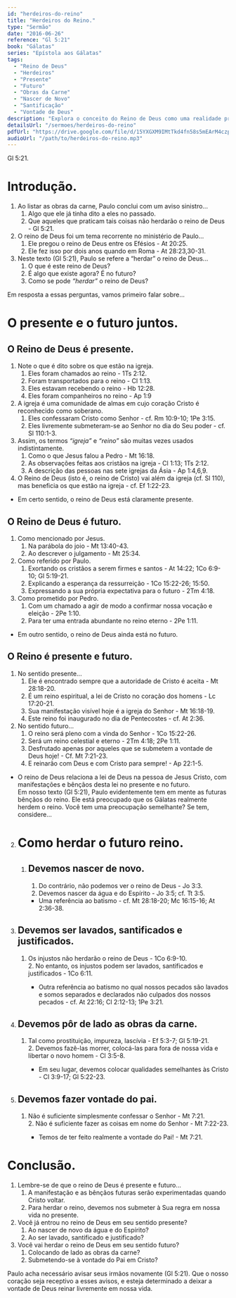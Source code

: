```yaml
---
id: "herdeiros-do-reino"
title: "Herdeiros do Reino."
type: "Sermão"
date: "2016-06-26"
reference: "Gl 5:21"
book: "Gálatas"
series: "Epístola aos Gálatas"
tags:
  - "Reino de Deus"
  - "Herdeiros"
  - "Presente"
  - "Futuro"
  - "Obras da Carne"
  - "Nascer de Novo"
  - "Santificação"
  - "Vontade de Deus"
description: "Explora o conceito do Reino de Deus como uma realidade presente e futura, e o que é necessário para herdá-lo: nascer de novo, ser lavado e santificado, abandonar as obras da carne e fazer a vontade do Pai."
detailsUrl: "/sermoes/herdeiros-do-reino"
pdfUrl: "https://drive.google.com/file/d/15YXGXM9IMtTkd4fn58s5mEArM4czpfrR/view?usp=drive_link"
audioUrl: "/path/to/herdeiros-do-reino.mp3"
---
```

Gl 5:21.

# Introdução.

1. Ao listar as obras da carne, Paulo conclui com um aviso sinistro...  
   1. Algo que ele já tinha dito a eles no passado.  
   2. Que aqueles que praticam tais coisas não herdarão o reino de Deus - Gl 5:21.  
2. O reino de Deus foi um tema recorrente no ministério de Paulo...  
   1. Ele pregou o reino de Deus entre os Efésios - At 20:25.  
   2. Ele fez isso por dois anos quando em Roma - At 28:23,30-31.  
3. Neste texto (Gl 5:21), Paulo se refere a “herdar” o reino de Deus...  
   1. O que é este reino de Deus?  
   2. É algo que existe agora? É no futuro?  
   3. Como se pode *“herdar”* o reino de Deus?

Em resposta a essas perguntas, vamos primeiro falar sobre...

# O presente e o futuro juntos.

## O Reino de Deus é presente.

1. Note o que é dito sobre os que estão na igreja.  
    1. Eles foram chamados ao reino - 1Ts 2:12.  
    2. Foram transportados para o reino - Cl 1:13.  
    3. Eles estavam recebendo o reino - Hb 12:28.  
    4. Eles foram companheiros no reino - Ap 1:9  
2. A igreja é uma comunidade de almas em cujo coração Cristo é reconhecido como soberano.  
    1. Eles confessaram Cristo como Senhor - cf. Rm 10:9-10; 1Pe 3:15.  
    2. Eles livremente submeteram-se ao Senhor no dia do Seu poder - cf. Sl 110:1-3.  
3. Assim, os termos *“igreja”* e *“reino”* são muitas vezes usados indistintamente.  
    1. Como o que Jesus falou a Pedro - Mt 16:18.  
    2. As observações feitas aos cristãos na igreja - Cl 1:13; 1Ts 2:12.  
    3. A descrição das pessoas nas sete igrejas da Ásia - Ap 1:4,6,9.  
4. O Reino de Deus (isto é, o reino de Cristo) vai além da igreja (cf. Sl 110), mas beneficia os que estão na igreja - cf. Ef 1:22-23.

- Em certo sentido, o reino de Deus está claramente presente.

## O Reino de Deus é futuro.

1. Como mencionado por Jesus.  
    1. Na parábola do joio - Mt 13:40-43.  
    2. Ao descrever o julgamento - Mt 25:34.  
2. Como referido por Paulo.  
    1. Exortando os cristãos a serem firmes e santos - At 14:22; 1Co 6:9-10; Gl 5:19-21.  
    2. Explicando a esperança da ressurreição - 1Co 15:22-26; 15:50.  
    3. Expressando a sua própria expectativa para o futuro - 2Tm 4:18.  
3. Como prometido por Pedro.  
    1. Com um chamado a agir de modo a confirmar nossa vocação e eleição - 2Pe 1:10.  
    2. Para ter uma entrada abundante no reino eterno - 2Pe 1:11.

- Em outro sentido, o reino de Deus ainda está no futuro.

## O Reino é presente e futuro.

1. No sentido presente...  
    1. Ele é encontrado sempre que a autoridade de Cristo é aceita - Mt 28:18-20.  
    2. É um reino espiritual, a lei de Cristo no coração dos homens - Lc 17:20-21.  
    3. Sua manifestação visível hoje é a igreja do Senhor - Mt 16:18-19.  
    4. Este reino foi inaugurado no dia de Pentecostes - cf. At 2:36.  
2. No sentido futuro...  
    1. O reino será pleno com a vinda do Senhor - 1Co 15:22-26.  
    2. Será um reino celestial e eterno - 2Tm 4:18; 2Pe 1:11.  
    3. Desfrutado apenas por aqueles que se submetem a vontade de Deus hoje! - Cf. Mt 7:21-23.  
    4. E reinarão com Deus e com Cristo para sempre! - Ap 22:1-5.

- O reino de Deus relaciona a lei de Deus na pessoa de Jesus Cristo, com manifestações e bênçãos desta lei no presente e no futuro.  
Em nosso texto (Gl 5:21), Paulo evidentemente tem em mente as futuras bênçãos do reino. Ele está preocupado que os Gálatas realmente herdem o reino. Você tem uma preocupação semelhante? Se tem, considere...

2. # Como herdar o futuro reino.

   1. ## Devemos nascer de novo.

      1. Do contrário, não podemos ver o reino de Deus - Jo 3:3.  
      2. Devemos nascer da água e do Espírito - Jo 3:5; cf. Tt 3:5.

      - Uma referência ao batismo - cf. Mt 28:18-20; Mc 16:15-16; At 2:36-38.

2. ## Devemos ser lavados, santificados e justificados.

   1. Os injustos não herdarão o reino de Deus - 1Co 6:9-10.  
      2. No entanto, os injustos podem ser lavados, santificados e justificados - 1Co 6:11.

      - Outra referência ao batismo no qual nossos pecados são lavados e somos separados e declarados não culpados dos nossos pecados - cf. At 22:16; Cl 2:12-13; 1Pe 3:21.

3. ## Devemos pôr de lado as obras da carne.

   1. Tal como prostituição, impureza, lascívia - Ef 5:3-7; Gl 5:19-21.  
      2. Devemos fazê-las morrer, colocá-las para fora de nossa vida e libertar o novo homem - Cl 3:5-8.

      - Em seu lugar, devemos colocar qualidades semelhantes às Cristo - Cl 3:9-17; Gl 5:22-23.

4. ## Devemos fazer vontade do pai.

   1. Não é suficiente simplesmente confessar o Senhor - Mt 7:21.  
      2. Não é suficiente fazer as coisas em nome do Senhor - Mt 7:22-23.

      - Temos de ter feito realmente a vontade do Pai! - Mt 7:21.

# Conclusão.

1. Lembre-se de que o reino de Deus é presente e futuro...  
   1. A manifestação e as bênçãos futuras serão experimentadas quando Cristo voltar.  
   2. Para herdar o reino, devemos nos submeter à Sua regra em nossa vida no presente.  
2. Você já entrou no reino de Deus em seu sentido presente?  
   1. Ao nascer de novo da água e do Espírito?  
   2. Ao ser lavado, santificado e justificado?  
3. Você vai herdar o reino de Deus em seu sentido futuro?  
   1. Colocando de lado as obras da carne?  
   2. Submetendo-se à vontade do Pai em Cristo?

Paulo acha necessário avisar seus irmãos novamente (Gl 5:21). Que o nosso coração seja receptivo a esses avisos, e esteja determinado a deixar a vontade de Deus reinar livremente em nossa vida.

